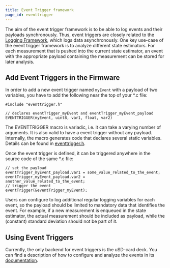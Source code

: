 ```yaml
---
title: Event Trigger framework
page_id: eventtrigger
---
```


The aim of the event trigger framework is to be able to log events and their payloads
synchronously. Thus, event triggers are closely related to the [Logging Framework](/docs/userguides/logparam.md), which
logs data asynchronously. One key use-case of the event trigger framework is to analyze different state estimators.
For each measurement that is pushed into the current state estimator, an event with the appropriate payload containing
the measurement can be stored for later analysis.

## Add Event Triggers in the Firmware

In order to add a new event trigger named `myEvent` with a payload of two variables, you have to add the following near the top of your *.c file:

``` {.c}
#include "eventtrigger.h"

// declares eventTrigger_myEvent and eventTrigger_myEvent_payload
EVENTTRIGGER(myEvent, uint8, var1, float, var2)
```

The EVENTTRIGGER macro is variadic, i.e. it can take a varying number of arguments. It is also valid to have a event trigger without any payload.
Internally, the macro generates code that declares several static variables. Details can be found in [eventtrigger.h](https://github.com/bitcraze/crazyflie-firmware/blob/master/src/modules/interface/eventtrigger.h).

Once the event trigger is defined, it can be triggered anywhere in the source code of the same *.c file:

``` {.c}
// set the payload
eventTrigger_myEvent_payload.var1 = some_value_related_to_the_event;
eventTrigger_myEvent_payload.var2 = another_value_related_to_the_event;
// trigger the event
eventTrigger(&eventTrigger_myEvent);
```

Users can configure to log additional regular logging variables for each event, so the payload should be limited to mandatory data that identifies the event.
For example, if a new measurement is enqueued in the state estimator, the actual measurement should be included as payload, while the (constant) standard deviation 
should not be part of it.

## Using Event Triggers

Currently, the only backend for event triggers is the uSD-card deck. You can find a description of how to configure
and analyze the events in its [documentation](/docs/userguides/decks/micro-sd-card-deck.md).
